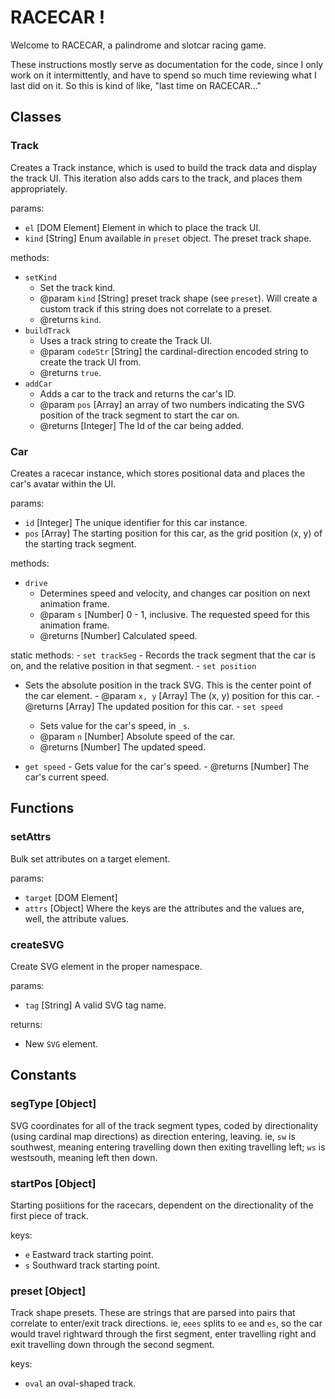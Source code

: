 # RACECAR !

Welcome to RACECAR, a palindrome and slotcar racing game.

These instructions mostly serve as documentation for the code, since I only work on it intermittently, and have to spend so much time reviewing what I last did on it. So this is kind of like, "last time on RACECAR…"

## Classes

### Track

Creates a Track instance, which is used to build the track data and display the track UI. This iteration also adds cars to the track, and places them appropriately.

params:

  - `el` [DOM Element] Element in which to place the track UI.
  - `kind` [String] Enum available in `preset` object. The preset track shape.

methods:

  - `setKind`
    - Set the track kind.
    - @param `kind` [String] preset track shape (see `preset`). Will create a custom track if this string does not correlate to a preset.
    - @returns `kind`.
  - `buildTrack`
    - Uses a track string to create the Track UI.
    - @param `codeStr` [String] the cardinal-direction encoded string to create the track UI from.
    - @returns `true`.
  - `addCar`
    - Adds a car to the track and returns the car's ID.
    - @param `pos` [Array] an array of two numbers indicating the SVG position of the track segment to start the car on.
    - @returns [Integer] The Id of the car being added.

### Car

Creates a racecar instance, which stores positional data and places the car's avatar within the UI.

params:

  - `id` [Integer] The unique identifier for this car instance.
  - `pos` [Array] The starting position for this car, as the grid position (x, y) of the starting track segment.

methods:

  - `drive`
  	- Determines speed and velocity, and changes car position on next animation frame.
  	- @param `s` [Number] 0 - 1, inclusive. The requested speed for this animation frame.
  	- @returns [Number] Calculated speed.

static methods:
	- `set trackSeg`
	 - Records the track segment that the car is on, and the relative position in that segment.
	- `set position`
   - Sets the absolute position in the track SVG. This is the center point of the car element.
    - @param `x, y` [Array] The (x, y) position for this car.
    - @returns [Array] The updated position for this car.
	- `set speed`
		- Sets value for the car's speed, in `_s`.
		- @param `n` [Number] Absolute speed of the car.
		- @returns [Number] The updated speed.

 - `get speed`
		- Gets value for the car's speed.
		- @returns [Number] The car's current speed.

## Functions

### setAttrs

Bulk set attributes on a target element.

params:

  - `target` [DOM Element]
  - `attrs` [Object] Where the keys are the attributes and the values are, well, the attribute values.

### createSVG

Create SVG element in the proper namespace.

params:

  - `tag` [String] A valid SVG tag name.

returns:

  - New `SVG` element.

## Constants

### segType [Object]

SVG coordinates for all of the track segment types, coded by directionality (using cardinal map directions) as direction entering, leaving. ie, `sw` is southwest, meaning entering travelling down then exiting travelling left; `ws` is westsouth, meaning left then down.

### startPos [Object]

Starting posiitions for the racecars, dependent on the directionality of the first piece of track.

keys: 
  - `e` Eastward track starting point.
  - `s` Southward track starting point.

### preset [Object]

Track shape presets. These are strings that are parsed into pairs that correlate to enter/exit track directions. ie, `eees` splits to `ee` and `es`, so the car would travel rightward through the first segment, enter travelling right and exit travelling down through the second segment.

keys:
  - `oval` an oval-shaped track.
